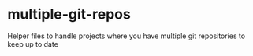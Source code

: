 # multiple-git-repos
Helper files to handle projects where you have multiple git repositories to keep up to date
